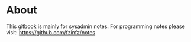 # About
This gitbook is mainly for sysadmin notes.
For programming notes please visit: https://github.com/fzinfz/notes